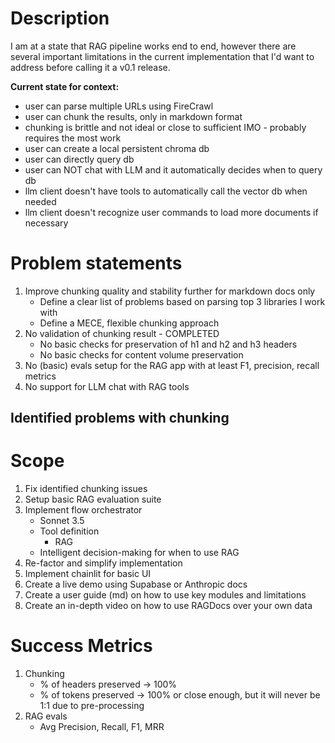 # Description
I am at a state that RAG pipeline works end to end, however there are several important limitations in the current 
implementation that I'd want to address before calling it a v0.1 release.

**Current state for context:**
- user can parse multiple URLs using FireCrawl
- user can chunk the results, only in markdown format
- chunking is brittle and not ideal or close to sufficient IMO - probably requires the most work
- user can create a local persistent chroma db
- user can directly query db
- user can NOT chat with LLM and it automatically decides when to query db
- llm client doesn't have tools to automatically call the vector db when needed
- llm client doesn't recognize user commands to load more documents if necessary

# Problem statements
1. Improve chunking quality and stability further for markdown docs only
    - Define a clear list of problems based on parsing top 3 libraries I work with
    - Define a MECE, flexible chunking approach
2. No validation of chunking result - COMPLETED
   - No basic checks for preservation of h1 and h2 and h3 headers 
   - No basic checks for content volume preservation 
3. No (basic) evals setup for the RAG app with at least F1, precision, recall metrics
4. No support for LLM chat with RAG tools

## Identified problems with chunking


# Scope
1. Fix identified chunking issues
2. Setup basic RAG evaluation suite
3. Implement flow orchestrator
   - Sonnet 3.5 
   - Tool definition
      - RAG
   - Intelligent decision-making for when to use RAG
4. Re-factor and simplify implementation
5. Implement chainlit for basic UI
6. Create a live demo using Supabase or Anthropic docs
7. Create a user guide (md) on how to use key modules and limitations
8. Create an in-depth video on how to use RAGDocs over your own data

# Success Metrics
1. Chunking
   - % of headers preserved -> 100%
   - % of tokens preserved -> 100% or close enough, but it will never be 1:1 due to pre-processing
2. RAG evals
   - Avg Precision, Recall, F1, MRR 
